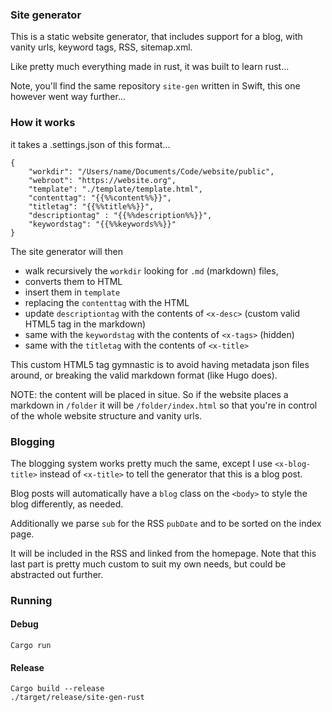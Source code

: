 ### Site generator

This is a static website generator, that includes support for a blog, with vanity urls, keyword tags, RSS, sitemap.xml.

Like pretty much everything made in rust, it was built to learn rust...

Note, you'll find the same repository `site-gen` written in Swift, this one however went way further...

### How it works

it takes a .settings.json of this format...

```
{
    "workdir": "/Users/name/Documents/Code/website/public",
    "webroot": "https://website.org",
    "template": "./template/template.html",
    "contenttag": "{{%%content%%}}",
    "titletag": "{{%%title%%}}",
    "descriptiontag" : "{{%%description%%}}",
    "keywordstag": "{{%%keywords%%}}"
}
```

The site generator will then 

- walk recursively the `workdir` looking for `.md` (markdown) files, 
- converts them to HTML
- insert them in `template`
- replacing the `contenttag` with the HTML
- update `descriptiontag` with the contents of `<x-desc>` (custom valid HTML5 tag in the markdown)
- same with the `keywordstag` with the contents of `<x-tags>` (hidden)
- same with the `titletag` with the contents of `<x-title>`

This custom HTML5 tag gymnastic is to avoid having metadata json files around, or breaking the valid markdown format (like Hugo does).
  
NOTE: the content will be placed in situe. So if the website places a markdown in `/folder` it will be `/folder/index.html` so that you're in control of the whole website structure and vanity urls.
  
### Blogging
  
The blogging system works pretty much the same, except I use `<x-blog-title>` instead of `<x-title>` to tell the generator that this is a blog post. 

Blog posts will automatically have a `blog` class on the `<body>` to style the blog differently, as needed.

Additionally we parse `sub` for the RSS `pubDate` and to be sorted on the index page.

It will be included in the RSS and linked from the homepage. Note that this last part is pretty much custom to suit my own needs, but could be abstracted out further.

### Running

#### Debug

`Cargo run`

#### Release 

```
Cargo build --release
./target/release/site-gen-rust
```
